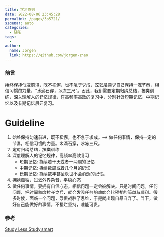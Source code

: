 ```yaml
---
title: 学习原则
date: 2022-08-06 23:45:28
permalink: /pages/3b5721/
sidebar: auto
categories:
  - 随笔
tags:
  - 
author: 
  name: Jorgen
  link: https://github.com/jorgen-zhao
---
```


### 前言
始终保持匀速前进，既不松懈，也不急于求成，这就是要求自己保持一定节奏，相信习惯的力量，“水滴石穿，冰冻三尺”。因此，我们需要定期归纳总结，按类训练，深入理解人的记忆规律，在高频率高效的复习中，分别针对短期记忆、中期记忆以及长期记忆展开复习。

<!-- more -->

# Guideline

1. 始终保持匀速前进，既不松懈，也不急于求成。--> 做任何事情，保持一定的节奏，相信习惯的力量。水滴石穿，冰冻三尺。
2. 定时归纳总结，按类训练
3. 深度理解人的记忆规律，高频率高效复习
    - 短期记忆: 持续若干天或者一两周的记忆
    - 中期记忆: 持续数周或者几个月的记忆
    - 长期记忆: 持续数年甚至永世不会消逝的记忆。
4. 拥抱孤独，过滤外界杂音，平稳心态
5. 做任何事情，要拥有自信心态。相信问题一定会被解决。只是时间问题。任何问题，把时间跨度拉长之后，就会发现任务的难度会比预想的简单与顺利。很多时候，面临一个问题，恐惧战胜了思维，于是就出现自暴自弃了。当下，做好自己能做好的事情，不摆烂坚持，难能可贵。

### 参考
[Study Less Study smart ](https://www.youtube.com/watch?v=IlU-zDU6aQ0&t=793s)